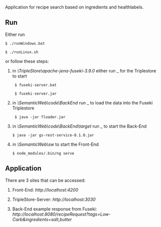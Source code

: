 Application for recipe search based on ingredients and healthlabels.

## Run
Either run

	$ ./runWindows.bat
	
	$ ./runLinux.sh

or follow these steps:

1. in *\TripleStore\apache-jena-fuseki-3.9.0* either run _ for the Triplestore to start
	
		$ fuseki-server.bat 
				
		$ fuseki-server.jar
	
2. in *\SemanticWeb\code\BackEnd* run _ to load the data into the Fuseki Triplestore

		$ java -jar floader.jar
	
3.  in *\SemanticWeb\code\BackEnd\target* run _ to start the Back-End
	
		$ java -jar gs-rest-service-0.1.0.jar
	
4.  in *\SemanticWeb\sw* to start the Front-End
	
		$ node_modules/.bin/ng serve
	
## Application

There are 3 sites that can be accessed:

1. Front-End: *http://localhost:4200*

1. TripleStore-Server: *http://localhost:3030*

1. Back-End example response from Fuseki: *http://localhost:8080/recipeRequest?tags=Low-Carb&ingredients=salt,butter*
	

